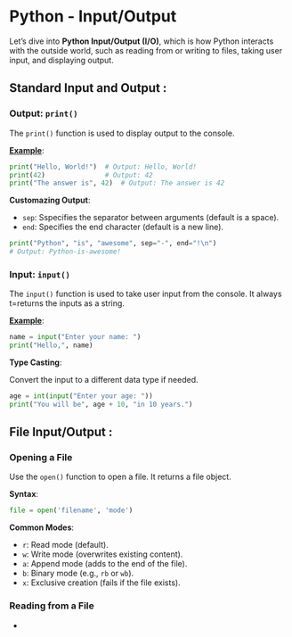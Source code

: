 # Python - Input/Output

Let’s dive into **Python Input/Output (I/O)**, which is how Python interacts with the outside world, such as reading from or writing to files, taking user input, and displaying output.

## Standard Input and Output :

### **Output**: `print()`

The `print()` function is used to display output to the console.

<ins>**Example**</ins>:

```python
print("Hello, World!")  # Output: Hello, World!
print(42)               # Output: 42
print("The answer is", 42)  # Output: The answer is 42
```

**Customazing Output**:

* `sep`: Sspecifies the separator between arguments (default is a space).
* `end`: Specifies the end character (default is a new line).

```python
print("Python", "is", "awesome", sep="-", end="!\n")
# Output: Python-is-awesome!
```

### **Input**: `input()`

The `input()` function is used to take user input from the console. It always t=returns the inputs as a string.

<ins>**Example**</ins>:

```python
name = input("Enter your name: ")
print("Hello,", name)
```

**Type Casting**:

Convert the input to a different data type if needed.

```python
age = int(input("Enter your age: "))
print("You will be", age + 10, "in 10 years.")
```

## File Input/Output :

### Opening a File

Use the `open()` function to open a file. It returns a file object.

**Syntax**:

```python
file = open('filename', 'mode')
```

**Common Modes**:

* ``r``: Read mode (default).
* ``w``: Write mode (overwrites existing content).
* ``a``: Append mode (adds to the end of the file).
* ``b``: Binary mode (e.g., ``rb`` or ``wb``).
* ``x``: Exclusive creation (fails if the file exists).

### Reading from a File

* 